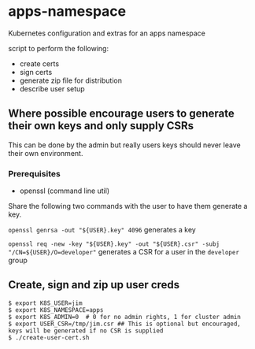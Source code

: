 # apps-namespace
Kubernetes configuration and extras for an apps namespace

script to perform the following:
* create certs
* sign certs
* generate zip file for distribution
* describe user setup


## Where possible encourage users to generate their own keys and only supply CSRs

This can be done by the admin but really users keys should never leave their own environment.

### Prerequisites
* openssl (command line util)

Share the following  two commands with the user to have them generate a key.

`openssl genrsa -out "${USER}.key" 4096` generates a key

`openssl req -new -key "${USER}.key" -out "${USER}.csr" -subj "/CN=${USER}/O=developer"` generates a CSR for a user in the `developer` group


## Create, sign and zip up user creds
```
$ export K8S_USER=jim
$ export K8S_NAMESPACE=apps
$ export K8S_ADMIN=0  # 0 for no admin rights, 1 for cluster admin
$ export USER_CSR=/tmp/jim.csr ## This is optional but encouraged, keys will be generated if no CSR is supplied
$ ./create-user-cert.sh
```

